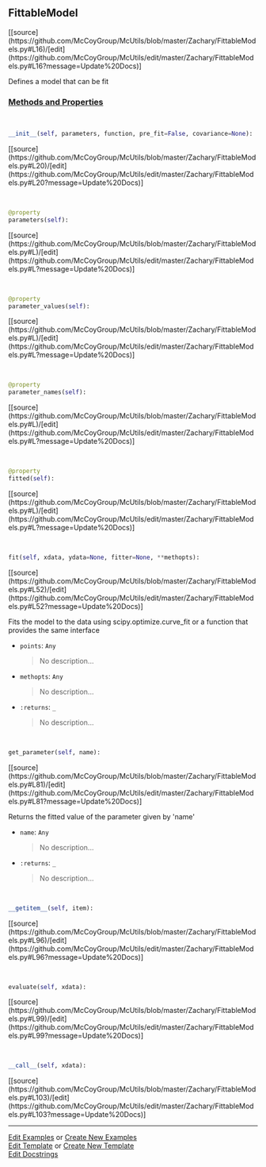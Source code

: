 ## <a id="McUtils.Zachary.FittableModels.FittableModel">FittableModel</a> 
<div class="docs-source-link" markdown="1">
[[source](https://github.com/McCoyGroup/McUtils/blob/master/Zachary/FittableModels.py#L16)/[edit](https://github.com/McCoyGroup/McUtils/edit/master/Zachary/FittableModels.py#L16?message=Update%20Docs)]
</div>

Defines a model that can be fit

<div class="collapsible-section">
 <div class="collapsible-section collapsible-section-header" markdown="1">
 
### <a class="collapse-link" data-toggle="collapse" href="#methods">Methods and Properties</a> <a class="float-right" data-toggle="collapse" href="#methods"><i class="fa fa-chevron-down"></i></a>

 </div>
 <div class="collapsible-section collapsible-section-body collapse" id="methods" markdown="1">

<a id="McUtils.Zachary.FittableModels.FittableModel.__init__" class="docs-object-method">&nbsp;</a> 
```python
__init__(self, parameters, function, pre_fit=False, covariance=None): 
```
<div class="docs-source-link" markdown="1">
[[source](https://github.com/McCoyGroup/McUtils/blob/master/Zachary/FittableModels.py#L20)/[edit](https://github.com/McCoyGroup/McUtils/edit/master/Zachary/FittableModels.py#L20?message=Update%20Docs)]
</div>

<a id="McUtils.Zachary.FittableModels.FittableModel.parameters" class="docs-object-method">&nbsp;</a> 
```python
@property
parameters(self): 
```
<div class="docs-source-link" markdown="1">
[[source](https://github.com/McCoyGroup/McUtils/blob/master/Zachary/FittableModels.py#L)/[edit](https://github.com/McCoyGroup/McUtils/edit/master/Zachary/FittableModels.py#L?message=Update%20Docs)]
</div>

<a id="McUtils.Zachary.FittableModels.FittableModel.parameter_values" class="docs-object-method">&nbsp;</a> 
```python
@property
parameter_values(self): 
```
<div class="docs-source-link" markdown="1">
[[source](https://github.com/McCoyGroup/McUtils/blob/master/Zachary/FittableModels.py#L)/[edit](https://github.com/McCoyGroup/McUtils/edit/master/Zachary/FittableModels.py#L?message=Update%20Docs)]
</div>

<a id="McUtils.Zachary.FittableModels.FittableModel.parameter_names" class="docs-object-method">&nbsp;</a> 
```python
@property
parameter_names(self): 
```
<div class="docs-source-link" markdown="1">
[[source](https://github.com/McCoyGroup/McUtils/blob/master/Zachary/FittableModels.py#L)/[edit](https://github.com/McCoyGroup/McUtils/edit/master/Zachary/FittableModels.py#L?message=Update%20Docs)]
</div>

<a id="McUtils.Zachary.FittableModels.FittableModel.fitted" class="docs-object-method">&nbsp;</a> 
```python
@property
fitted(self): 
```
<div class="docs-source-link" markdown="1">
[[source](https://github.com/McCoyGroup/McUtils/blob/master/Zachary/FittableModels.py#L)/[edit](https://github.com/McCoyGroup/McUtils/edit/master/Zachary/FittableModels.py#L?message=Update%20Docs)]
</div>

<a id="McUtils.Zachary.FittableModels.FittableModel.fit" class="docs-object-method">&nbsp;</a> 
```python
fit(self, xdata, ydata=None, fitter=None, **methopts): 
```
<div class="docs-source-link" markdown="1">
[[source](https://github.com/McCoyGroup/McUtils/blob/master/Zachary/FittableModels.py#L52)/[edit](https://github.com/McCoyGroup/McUtils/edit/master/Zachary/FittableModels.py#L52?message=Update%20Docs)]
</div>

Fits the model to the data using scipy.optimize.curve_fit or a function that provides the same interface
- `points`: `Any`
    >No description...
- `methopts`: `Any`
    >No description...
- `:returns`: `_`
    >No description...

<a id="McUtils.Zachary.FittableModels.FittableModel.get_parameter" class="docs-object-method">&nbsp;</a> 
```python
get_parameter(self, name): 
```
<div class="docs-source-link" markdown="1">
[[source](https://github.com/McCoyGroup/McUtils/blob/master/Zachary/FittableModels.py#L81)/[edit](https://github.com/McCoyGroup/McUtils/edit/master/Zachary/FittableModels.py#L81?message=Update%20Docs)]
</div>

Returns the fitted value of the parameter given by 'name'
- `name`: `Any`
    >No description...
- `:returns`: `_`
    >No description...

<a id="McUtils.Zachary.FittableModels.FittableModel.__getitem__" class="docs-object-method">&nbsp;</a> 
```python
__getitem__(self, item): 
```
<div class="docs-source-link" markdown="1">
[[source](https://github.com/McCoyGroup/McUtils/blob/master/Zachary/FittableModels.py#L96)/[edit](https://github.com/McCoyGroup/McUtils/edit/master/Zachary/FittableModels.py#L96?message=Update%20Docs)]
</div>

<a id="McUtils.Zachary.FittableModels.FittableModel.evaluate" class="docs-object-method">&nbsp;</a> 
```python
evaluate(self, xdata): 
```
<div class="docs-source-link" markdown="1">
[[source](https://github.com/McCoyGroup/McUtils/blob/master/Zachary/FittableModels.py#L99)/[edit](https://github.com/McCoyGroup/McUtils/edit/master/Zachary/FittableModels.py#L99?message=Update%20Docs)]
</div>

<a id="McUtils.Zachary.FittableModels.FittableModel.__call__" class="docs-object-method">&nbsp;</a> 
```python
__call__(self, xdata): 
```
<div class="docs-source-link" markdown="1">
[[source](https://github.com/McCoyGroup/McUtils/blob/master/Zachary/FittableModels.py#L103)/[edit](https://github.com/McCoyGroup/McUtils/edit/master/Zachary/FittableModels.py#L103?message=Update%20Docs)]
</div>

 </div>
</div>




___

[Edit Examples](https://github.com/McCoyGroup/McUtils/edit/gh-pages/ci/examples/McUtils/Zachary/FittableModels/FittableModel.md) or 
[Create New Examples](https://github.com/McCoyGroup/McUtils/new/gh-pages/?filename=ci/examples/McUtils/Zachary/FittableModels/FittableModel.md) <br/>
[Edit Template](https://github.com/McCoyGroup/McUtils/edit/gh-pages/ci/docs/McUtils/Zachary/FittableModels/FittableModel.md) or 
[Create New Template](https://github.com/McCoyGroup/McUtils/new/gh-pages/?filename=ci/docs/templates/McUtils/Zachary/FittableModels/FittableModel.md) <br/>
[Edit Docstrings](https://github.com/McCoyGroup/McUtils/edit/master/Zachary/FittableModels.py#L16?message=Update%20Docs)
